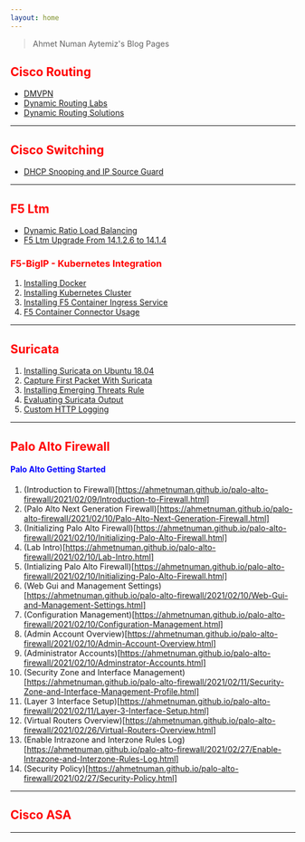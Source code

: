 ```yaml
---
layout: home
---
```


> Ahmet Numan Aytemiz's Blog Pages

## <span style="color:red">Cisco Routing<span>

- [DMVPN](https://ahmetnuman.github.io/routing/dmvpn/2021/12/08/DMVPN.html)
- [Dynamic Routing Labs](https://ahmetnuman.github.io/routing/dynamicrouting/2021/09/01/Dynamic-Routing-Lab.html)
- [Dynamic Routing Solutions](https://ahmetnuman.github.io/routing/dynamicrouting/2021/09/01/Dynamic-Routing-Solutions.html)

---

## <span style="color:red">Cisco Switching<span>

- [DHCP Snooping and IP Source Guard](https://ahmetnuman.github.io/switching/dhcpsnooping/2021/09/12/Dhcp-Snoop-Ipsource.html)

---

## <span style="color:red">F5 Ltm<span>

- [Dynamic Ratio Load Balancing](https://ahmetnuman.github.io/f5-bigip/f5-ltm/2021/08/01/Dynamic-Ratio-Load-Balancing.html)
- [F5 Ltm Upgrade From 14.1.2.6 to 14.1.4](https://ahmetnuman.github.io/f5-bigip/f5-ltm/2021/03/19/f5-upgrade.html)

### <span style="color:red">F5-BigIP - Kubernetes Integration<span>

1. [Installing Docker](https://ahmetnuman.github.io/f5-bigip/docker/2021/01/13/Docker-Installation.html)
2. [Installing Kubernetes Cluster](https://ahmetnuman.github.io/f5-bigip/kubernetes/2021/01/13/Kuberbetes-Cluster-Installation.html)
3. [Installing F5 Container Ingress Service](https://ahmetnuman.github.io/f5-bigip/cis/2021/01/15/Installing-F5-Container-Ingress-Service.html)
4. [F5 Container Connector Usage](https://ahmetnuman.github.io/f5-bigip/cis/2021/01/15/Usage-F5-Container-Ingress-Service.html)

---

## <span style="color:red">Suricata<span> 

1. [Installing Suricata on Ubuntu 18.04](https://ahmetnuman.github.io/suricata/suricata/2021/02/06/Installing-Suricata-on-Ubuntu.html)
2. [Capture First Packet With Suricata](https://ahmetnuman.github.io/suricata/suricata/2021/02/06/Capture-First-Packet.html)
3. [Installing Emerging Threats Rule](https://ahmetnuman.github.io/suricata/suricata/2021/02/07/Installing-Emerging-Threats-Rule.html)
4. [Evaluating Suricata Output](https://ahmetnuman.github.io/suricata/suricata/2021/02/07/Evaluating-Suricata-Output.html)
5. [Custom HTTP Logging](https://ahmetnuman.github.io/suricata/suricata/2021/02/07/Custom-HTTP-Logging.html)

---

## <span style="color:red">Palo Alto Firewall<span>

#### <span style="color:blue">Palo Alto Getting Started<span>

1. (Introduction to Firewall)[https://ahmetnuman.github.io/palo-alto-firewall/2021/02/09/Introduction-to-Firewall.html]
2. (Palo Alto Next Generation Firewall)[https://ahmetnuman.github.io/palo-alto-firewall/2021/02/10/Palo-Alto-Next-Generation-Firewall.html]
3. (Initializing Palo Alto Firewall)[https://ahmetnuman.github.io/palo-alto-firewall/2021/02/10/Initializing-Palo-Alto-Firewall.html]
4. (Lab Intro)[https://ahmetnuman.github.io/palo-alto-firewall/2021/02/10/Lab-Intro.html]
5. (Intializing Palo Alto Firewall)[https://ahmetnuman.github.io/palo-alto-firewall/2021/02/10/Initializing-Palo-Alto-Firewall.html]
6. (Web Gui and Management Settings)[https://ahmetnuman.github.io/palo-alto-firewall/2021/02/10/Web-Gui-and-Management-Settings.html]
7. (Configuration Management)[https://ahmetnuman.github.io/palo-alto-firewall/2021/02/10/Configuration-Management.html]
8. (Admin Account Overview)[https://ahmetnuman.github.io/palo-alto-firewall/2021/02/10/Admin-Account-Overview.html]
9. (Administrator Accounts)[https://ahmetnuman.github.io/palo-alto-firewall/2021/02/10/Adminstrator-Accounts.html]
10. (Security Zone and Interface Management)[https://ahmetnuman.github.io/palo-alto-firewall/2021/02/11/Security-Zone-and-Interface-Management-Profile.html]
11. (Layer 3 Interface Setup)[https://ahmetnuman.github.io/palo-alto-firewall/2021/02/11/Layer-3-Interface-Setup.html]
12. (Virtual Routers Overview)[https://ahmetnuman.github.io/palo-alto-firewall/2021/02/26/Virtual-Routers-Overview.html]
13. (Enable Intrazone and Interzone Rules Log)[https://ahmetnuman.github.io/palo-alto-firewall/2021/02/27/Enable-Intrazone-and-Interzone-Rules-Log.html]
14. (Security Policy)[https://ahmetnuman.github.io/palo-alto-firewall/2021/02/27/Security-Policy.html]

---

## <span style="color:red">Cisco ASA<span>

---


